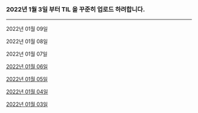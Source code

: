 ### 2022년 1월 3일 부터 TIL 을 꾸준히 업로드 하려합니다.

---

2022년 01월 09일

2022년 01월 08일

2022년 01월 07일

[2022년 01월 06일](https://velog.io/@ian/TIL-0106-Extensions)

[2022년 01월 05일](https://velog.io/@ian/TIL-0105-%EC%8B%A4%ED%8C%A8-%EA%B0%80%EB%8A%A5-%EC%83%9D%EC%84%B1%EC%9E%90-%EC%86%8C%EB%A9%B8%EC%9E%90-isas-%EC%97%B0%EC%82%B0%EC%9E%90-%EB%8B%A4%ED%98%95%EC%84%B1-AnyAnyobject)

[2022년 01월 04일](https://velog.io/@ian/TIL-0104-%EC%A7%80%EC%A0%95-%EC%83%9D%EC%84%B1%EC%9E%90-%ED%8E%B8%EC%9D%98-%EC%83%9D%EC%84%B1%EC%9E%90-%ED%95%84%EC%88%98-%EC%83%9D%EC%84%B1%EC%9E%90)

[2022년 01월 03일](https://velog.io/@ian/TIL-0103-%EC%9E%AC%EC%A0%95%EC%9D%98-%EC%B4%88%EA%B8%B0%ED%99%94%EC%9D%98-%EA%B3%BC%EC%A0%95)
